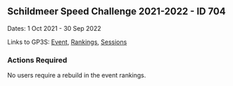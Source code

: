 ## Schildmeer Speed Challenge 2021-2022 - ID 704

Dates: 1 Oct 2021 - 30 Sep 2022

Links to GP3S: [Event](https://www.gps-speedsurfing.com/default.aspx?mnu=event&val=704), [Rankings](https://www.gps-speedsurfing.com/default.aspx?mnu=eventranking&val=704), [Sessions](https://www.gps-speedsurfing.com/default.aspx?mnu=eventsessions&val=704)

### Actions Required

No users require a rebuild in the event rankings.

